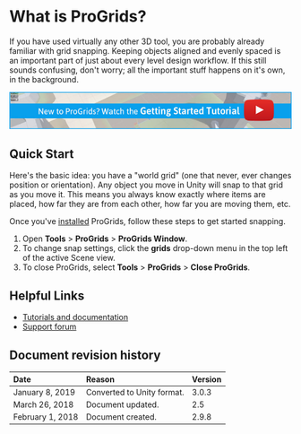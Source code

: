 # What is ProGrids?

If you have used virtually any other 3D tool, you are probably already familiar with grid snapping. Keeping objects aligned and evenly spaced is an important part of just about every level design workflow. If this still sounds confusing, don't worry; all the important stuff happens on it's own, in the background.

[![Getting Started video link](images/VidLink_GettingStarted_Slim.png)](https://youtu.be/1G-0f5m1_lw)



## Quick Start

Here's the basic idea: you have a "world grid" (one that never, ever changes position or orientation). Any object you move in Unity will snap to that grid as you move it. This means you always know exactly where items are placed, how far they are from each other, how far you are moving them, etc.

Once you've [installed](install.md) ProGrids, follow these steps to get started snapping.

1. Open **Tools** > **ProGrids** > **ProGrids Window**.
1. To change snap settings, click the **grids** drop-down menu in the top left of the active Scene view.
1. To close ProGrids, select **Tools** > **ProGrids** > **Close ProGrids**.



## Helpful Links

- [Tutorials and documentation](https://docs.unity3d.com/Packages/com.unity.progrids@3)
- [Support forum](https://forum.unity.com/forums/world-building.146/)



## Document revision history

| Date             | Reason                     | Version |
| :--------------- | :------------------------- | :------ |
| January 8, 2019  | Converted to Unity format. | 3.0.3   |
| March 26, 2018   | Document updated.          | 2.5     |
| February 1, 2018 | Document created.          | 2.9.8   |
